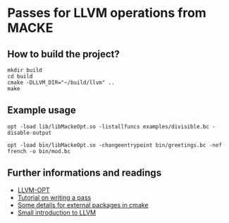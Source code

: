 # Passes for LLVM operations from MACKE


## How to build the project?

```
mkdir build
cd build
cmake -DLLVM_DIR="~/build/llvm" ..
make
```


## Example usage
```
opt -load lib/libMackeOpt.so -listallfuncs examples/divisible.bc -disable-output

opt -load bin/libMackeOpt.so -changeentrypoint bin/greetings.bc -nef french -o bin/mod.bc
```


## Further informations and readings

* [LLVM-OPT](http://llvm.org/docs/CommandGuide/opt.html)
* [Tutorial on writing a pass](http://llvm.org/docs/WritingAnLLVMPass.html)
* [Some details for external packages in cmake](http://wiki.icub.org/wiki/CMake_and_FIND_PACKAGE)
* [Small introduction to LLVM](http://adriansampson.net/blog/llvm.html)
